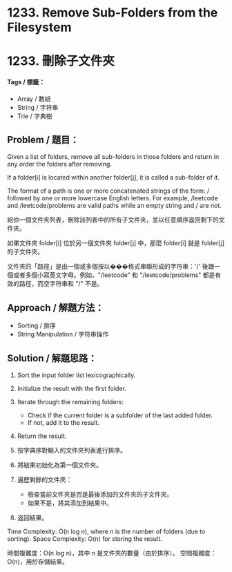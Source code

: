# 1233. Remove Sub-Folders from the Filesystem
# 1233. 刪除子文件夾

#### Tags / 標籤：
- Array / 數組
- String / 字符串
- Trie / 字典樹

## Problem / 題目：
Given a list of folders, remove all sub-folders in those folders and return in any order the folders after removing.

If a folder[i] is located within another folder[j], it is called a sub-folder of it.

The format of a path is one or more concatenated strings of the form: / followed by one or more lowercase English letters. For example, /leetcode and /leetcode/problems are valid paths while an empty string and / are not.

給你一個文件夾列表，刪除該列表中的所有子文件夾，並以任意順序返回剩下的文件夾。

如果文件夾 folder[i] 位於另一個文件夾 folder[j] 中，那麼 folder[i] 就是 folder[j] 的子文件夾。

文件夾的「路徑」是由一個或多個按以���格式串聯形成的字符串：'/' 後跟一個或者多個小寫英文字母。例如，"/leetcode" 和 "/leetcode/problems" 都是有效的路徑，而空字符串和 "/" 不是。

## Approach / 解題方法：
- Sorting / 排序
- String Manipulation / 字符串操作

## Solution / 解題思路： 
1. Sort the input folder list lexicographically.
2. Initialize the result with the first folder.
3. Iterate through the remaining folders:
   - Check if the current folder is a subfolder of the last added folder.
   - If not, add it to the result.
4. Return the result.

1. 按字典序對輸入的文件夾列表進行排序。
2. 將結果初始化為第一個文件夾。
3. 遍歷剩餘的文件夾：
   - 檢查當前文件夾是否是最後添加的文件夾的子文件夾。
   - 如果不是，將其添加到結果中。
4. 返回結果。

Time Complexity: O(n log n), where n is the number of folders (due to sorting).
Space Complexity: O(n) for storing the result.

時間複雜度：O(n log n)，其中 n 是文件夾的數量（由於排序）。
空間複雜度：O(n)，用於存儲結果。
